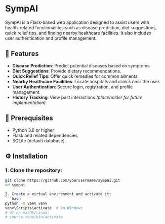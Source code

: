 # SympAI

SympAI is a Flask-based web application designed to assist users with health-related functionalities such as disease prediction, diet suggestions, quick relief tips, and finding nearby healthcare facilities. It also includes user authentication and profile management.

## 🚀 Features
- **Disease Prediction**: Predict potential diseases based on symptoms.
- **Diet Suggestions**: Provide dietary recommendations.
- **Quick Relief Tips**: Offer quick remedies for common ailments.
- **Nearby Healthcare Facilities**: Locate hospitals and clinics near the user.
- **User Authentication**: Secure login, registration, and profile management.
- **History Tracking**: View past interactions *(placeholder for future implementation)*

## 🧰 Prerequisites
- Python 3.8 or higher
- Flask and related dependencies
- SQLite (default database)

## ⚙️ Installation

### 1. Clone the repository:
```bash
git clone https://github.com/yourusername/sympai.git
cd sympai

2. Create a virtual environment and activate it:
```bash
python -m venv venv
venv\Scripts\activate  # On Windows
# Or on macOS/Linux:
# source venv/bin/activate

